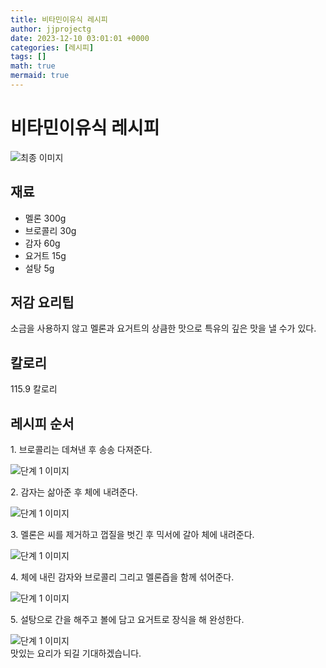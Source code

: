 ```yaml
---
title: 비타민이유식 레시피
author: jjprojectg
date: 2023-12-10 03:01:01 +0000
categories: [레시피]
tags: []
math: true
mermaid: true
---
```

<meta name="og:type" content="website"/>
<meta charset="UTF-8"/>
<div class="header">
  <h1>비타민이유식 레시피</h1>
</div>

<div class="container my-4">
  <div class="row">
    <div class="col-12 col-md-6">
      <div class="recipe-image">
        <img src="http://www.foodsafetykorea.go.kr/uploadimg/cook/10_00316_2.png" class="step-image" alt="최종 이미지"/>
      </div>
    </div>
    <div class="col-12 col-md-6">
      <div class="ingredients">
        <h2>재료</h2>
        <ul class="card">
          <li> 멜론 300g </li>
          <li>  브로콜리 30g </li>
          <li>  감자 60g </li>
          <li>  요거트 15g </li>
          <li>  설탕 5g </li>
</ul>
      </div>
    </div>
    <div class="col-12 col-md-6">
      <div class="ingredients">
        <h2>저감 요리팁</h2>
        <div class="card"> 
          <p>
            소금을 사용하지 않고 멜론과 요거트의 상큼한 맛으로 특유의 깊은 맛을 낼 수가 있다.
          </p>
        </div>
      </div>
      <div class="ingredients">
        <h2>칼로리</h2>
        <div class="card"> 
          <p>
            115.9 칼로리
          </p>
        </div>
      </div>
    </div>
  </div>

  <h2 class="my-4">레시피 순서</h2>
  <div class="card recipe-card">
    <div class="card-body recipe-step">
      <p class="card-text step-description">1. 브로콜리는 데쳐낸 후 송송 다져준다.</p>
      <img src="http://www.foodsafetykorea.go.kr/uploadimg/cook/20_00316_01.png" alt="단계 1 이미지" class="step-image"/>
    </div>
  </div>
  <div class="card recipe-card">
    <div class="card-body recipe-step">
      <p class="card-text step-description">2. 감자는 삶아준 후 체에 내려준다.</p>
      <img src="http://www.foodsafetykorea.go.kr/uploadimg/cook/20_00316_02.png" alt="단계 1 이미지" class="step-image"/>
    </div>
  </div>
  <div class="card recipe-card">
    <div class="card-body recipe-step">
      <p class="card-text step-description">3. 멜론은 씨를 제거하고 껍질을 벗긴 후 믹서에
갈아 체에 내려준다.</p>
      <img src="http://www.foodsafetykorea.go.kr/uploadimg/cook/20_00316_03.png" alt="단계 1 이미지" class="step-image"/>
    </div>
  </div>
  <div class="card recipe-card">
    <div class="card-body recipe-step">
      <p class="card-text step-description">4. 체에 내린 감자와 브로콜리 그리고 멜론즙을
함께 섞어준다.</p>
      <img src="http://www.foodsafetykorea.go.kr/uploadimg/cook/20_00316_04.png" alt="단계 1 이미지" class="step-image"/>
    </div>
  </div>
  <div class="card recipe-card">
    <div class="card-body recipe-step">
      <p class="card-text step-description">5. 설탕으로 간을 해주고 볼에 담고 요거트로
장식을 해 완성한다.</p>
      <img src="http://www.foodsafetykorea.go.kr/uploadimg/cook/20_00316_05.png" alt="단계 1 이미지" class="step-image"/>
    </div>
  </div>

</div>
맛있는 요리가 되길 기대하겠습니다.
